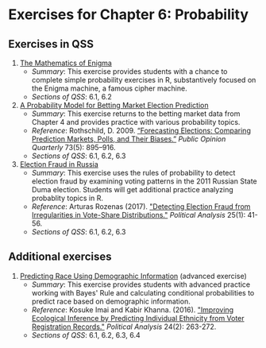 # Exercises for Chapter 6: Probability
## Exercises in QSS
1. [The Mathematics of Enigma](enigma)
   * *Summary*: This exercise provides students with a chance to complete simple probability exercises in R, substantively focused on the Enigma machine, a famous cipher machine.
   * *Sections of QSS*: 6.1, 6.2
2. [A Probability Model for Betting Market Election Prediction](intrade-prob)
   * *Summary*: This exercise returns to the betting market data from Chapter 4 and provides practice with various probability topics.
   * *Reference*: Rothschild, D. 2009. [“Forecasting Elections: Comparing Prediction Markets, Polls, and Their Biases.”](http://dx.doi.org/10.1093/poq/nfp082) *Public Opinion Quarterly* 73(5): 895–916.
   * *Sections of QSS*: 6.1, 6.2, 6.3
3. [Election Fraud in Russia](fraud-russia)
   * *Summary*: This exercise uses the rules of probability to detect election fraud by examining voting patterns in the 2011 Russian State Duma election. Students will get additional practice analyzing probablity topics in R.
   * *Reference*: Arturas Rozenas (2017). ["Detecting Election Fraud from Irregularities in Vote-Share Distributions."](https://doi.org/10.1017/pan.2016.9) *Political Analysis* 25(1): 41-56.
   * *Sections of QSS*: 6.1, 6.2, 6.3

## Additional exercises
1. [Predicting Race Using Demographic Information](race-pred) (advanced exercise)
   * *Summary*: This exercise provides students with advanced practice working with Bayes' Rule and calculating conditional probabilities to predict race based on demographic information. 
   * *Reference*: Kosuke Imai and Kabir Khanna. (2016). ["Improving Ecological Inference by Predicting Individual Ethnicity from Voter Registration Records."](https://doi.org/10.1093/pan/mpw001) *Political Analysis* 24(2): 263-272.
   * *Sections of QSS*: 6.1, 6.2, 6.3, 6.4
